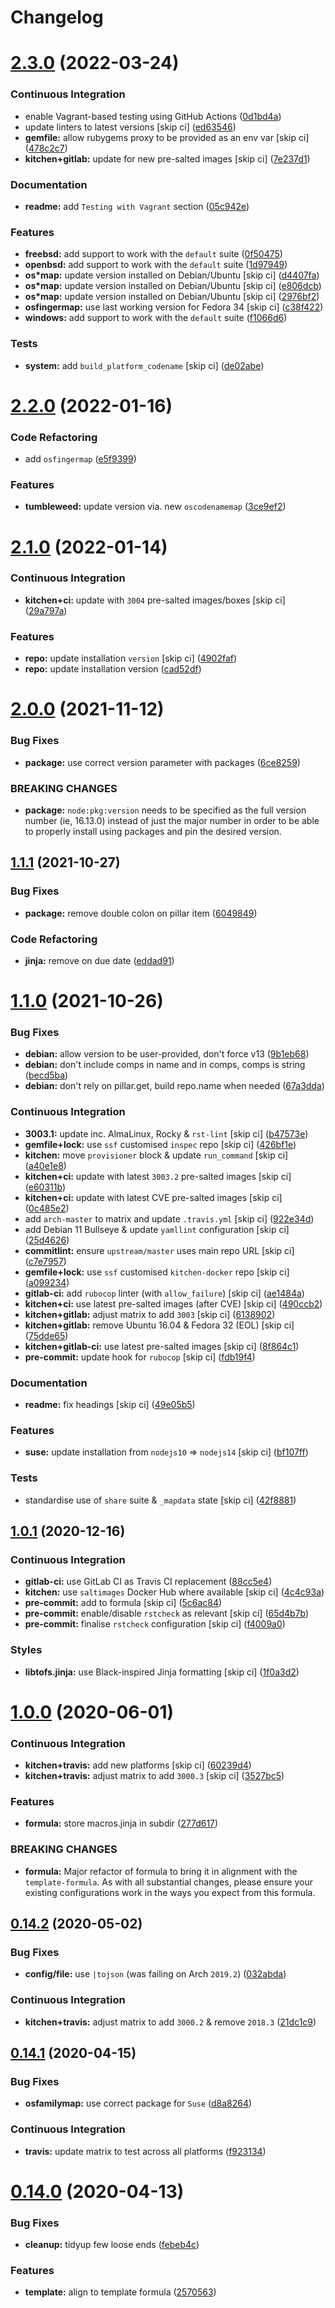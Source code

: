 # Changelog

# [2.3.0](https://github.com/saltstack-formulas/node-formula/compare/v2.2.0...v2.3.0) (2022-03-24)


### Continuous Integration

* enable Vagrant-based testing using GitHub Actions ([0d1bd4a](https://github.com/saltstack-formulas/node-formula/commit/0d1bd4a31185bce4cc6b5ebeeb198dfb5f9d7874))
* update linters to latest versions [skip ci] ([ed63546](https://github.com/saltstack-formulas/node-formula/commit/ed63546091e9d140d264f8bc88842134a2fb0dac))
* **gemfile:** allow rubygems proxy to be provided as an env var [skip ci] ([478c2c7](https://github.com/saltstack-formulas/node-formula/commit/478c2c76584777701df8028f3bb35d75b577bcd1))
* **kitchen+gitlab:** update for new pre-salted images [skip ci] ([7e237d1](https://github.com/saltstack-formulas/node-formula/commit/7e237d1e90327c8822b311205ddc14964df4ceeb))


### Documentation

* **readme:** add `Testing with Vagrant` section ([05c942e](https://github.com/saltstack-formulas/node-formula/commit/05c942ecb05f3a918fe762a7164cb2d9f7118cc7))


### Features

* **freebsd:** add support to work with the `default` suite ([0f50475](https://github.com/saltstack-formulas/node-formula/commit/0f50475063856a540f72217cb4bb2bad3501da0e))
* **openbsd:** add support to work with the `default` suite ([1d97949](https://github.com/saltstack-formulas/node-formula/commit/1d97949be7532fbbafd040c334846ac869a1be4b))
* **os*map:** update version installed on Debian/Ubuntu [skip ci] ([d4407fa](https://github.com/saltstack-formulas/node-formula/commit/d4407fa3e263eb8fced94657a61da2db7d902feb))
* **os*map:** update version installed on Debian/Ubuntu [skip ci] ([e806dcb](https://github.com/saltstack-formulas/node-formula/commit/e806dcbd4bee7fd085727383475ee47dc870ed95))
* **os*map:** update version installed on Debian/Ubuntu [skip ci] ([2976bf2](https://github.com/saltstack-formulas/node-formula/commit/2976bf2c7381fb3b5187caa4673d4d5d2db0f4b8))
* **osfingermap:** use last working version for Fedora 34 [skip ci] ([c38f422](https://github.com/saltstack-formulas/node-formula/commit/c38f4225b921d0a3d0e7291b4a3e86ab73ccc9c1))
* **windows:** add support to work with the `default` suite ([f1066d6](https://github.com/saltstack-formulas/node-formula/commit/f1066d6758552cee9b240fa33bb2cdb32e0a9d15))


### Tests

* **system:** add `build_platform_codename` [skip ci] ([de02abe](https://github.com/saltstack-formulas/node-formula/commit/de02abe07864c6e744283be2aa7ef818297d13af))

# [2.2.0](https://github.com/saltstack-formulas/node-formula/compare/v2.1.0...v2.2.0) (2022-01-16)


### Code Refactoring

* add `osfingermap` ([e5f9399](https://github.com/saltstack-formulas/node-formula/commit/e5f93992935f2179d2aa857c75277a59766e3f5c))


### Features

* **tumbleweed:** update version via. new `oscodenamemap` ([3ce9ef2](https://github.com/saltstack-formulas/node-formula/commit/3ce9ef2c6cb694e6f2da6f044ffc47a81145ad93))

# [2.1.0](https://github.com/saltstack-formulas/node-formula/compare/v2.0.0...v2.1.0) (2022-01-14)


### Continuous Integration

* **kitchen+ci:** update with `3004` pre-salted images/boxes [skip ci] ([29a797a](https://github.com/saltstack-formulas/node-formula/commit/29a797a8d609a87442c757f876b16f522a45b723))


### Features

* **repo:** update installation `version` [skip ci] ([4902faf](https://github.com/saltstack-formulas/node-formula/commit/4902faff4402034e226dca966f8fd94bb30c7c39))
* **repo:** update installation version ([cad52df](https://github.com/saltstack-formulas/node-formula/commit/cad52dfa08aa54f5bfd51badfdb225c874d1e532))

# [2.0.0](https://github.com/saltstack-formulas/node-formula/compare/v1.1.1...v2.0.0) (2021-11-12)


### Bug Fixes

* **package:** use correct version parameter with packages ([6ce8259](https://github.com/saltstack-formulas/node-formula/commit/6ce8259a4ec8ba715cf4fb2923f7bfc3b5a02ebc))


### BREAKING CHANGES

* **package:** `node:pkg:version` needs to be specified as the
full version number (ie, 16.13.0) instead of just the major number
in order to be able to properly install using packages and pin the
desired version.

## [1.1.1](https://github.com/saltstack-formulas/node-formula/compare/v1.1.0...v1.1.1) (2021-10-27)


### Bug Fixes

* **package:** remove double colon on pillar item ([6049849](https://github.com/saltstack-formulas/node-formula/commit/60498496a9b3f1e59f8c32fa613ce4157ab82fbd))


### Code Refactoring

* **jinja:** remove on due date ([eddad91](https://github.com/saltstack-formulas/node-formula/commit/eddad9170a1bc1a5be7caee45599c2a84dff53a3))

# [1.1.0](https://github.com/saltstack-formulas/node-formula/compare/v1.0.1...v1.1.0) (2021-10-26)


### Bug Fixes

* **debian:** allow version to be user-provided, don't force v13 ([9b1eb68](https://github.com/saltstack-formulas/node-formula/commit/9b1eb68fe2002f556fad27acb5c055e730b5509e))
* **debian:** don't include comps in name and in comps, comps is string ([becd5ba](https://github.com/saltstack-formulas/node-formula/commit/becd5baed5b099cab985ce9b0ea4e65c37feda43))
* **debian:** don't rely on pillar.get, build repo.name when needed ([67a3dda](https://github.com/saltstack-formulas/node-formula/commit/67a3dda9b3f00d0b9febf36fba50022f56225fe6))


### Continuous Integration

* **3003.1:** update inc. AlmaLinux, Rocky & `rst-lint` [skip ci] ([b47573e](https://github.com/saltstack-formulas/node-formula/commit/b47573e4ffca9b7f717a9cd942b0e09482fc6907))
* **gemfile+lock:** use `ssf` customised `inspec` repo [skip ci] ([426bf1e](https://github.com/saltstack-formulas/node-formula/commit/426bf1ef3bd640ddfae1e0f2c45950b3f9945bf3))
* **kitchen:** move `provisioner` block & update `run_command` [skip ci] ([a40e1e8](https://github.com/saltstack-formulas/node-formula/commit/a40e1e83fb699b826aaebb2ab6e8b6ac4261fd45))
* **kitchen+ci:** update with latest `3003.2` pre-salted images [skip ci] ([e60311b](https://github.com/saltstack-formulas/node-formula/commit/e60311be2f08a6feedb1a4841bbeb3b2e043d3ba))
* **kitchen+ci:** update with latest CVE pre-salted images [skip ci] ([0c485e2](https://github.com/saltstack-formulas/node-formula/commit/0c485e2146c24b8da612b25493024ace2d19560d))
* add `arch-master` to matrix and update `.travis.yml` [skip ci] ([922e34d](https://github.com/saltstack-formulas/node-formula/commit/922e34db71046d3b2fcabc34b216d941fb780bd9))
* add Debian 11 Bullseye & update `yamllint` configuration [skip ci] ([25d4626](https://github.com/saltstack-formulas/node-formula/commit/25d46263bc5a7c22a221dab3853c65300774f51e))
* **commitlint:** ensure `upstream/master` uses main repo URL [skip ci] ([c7e7957](https://github.com/saltstack-formulas/node-formula/commit/c7e795783b5d158352857f276bdb86f8658617b5))
* **gemfile+lock:** use `ssf` customised `kitchen-docker` repo [skip ci] ([a099234](https://github.com/saltstack-formulas/node-formula/commit/a099234a08e217c495b4ce770e2d1ce2e329958e))
* **gitlab-ci:** add `rubocop` linter (with `allow_failure`) [skip ci] ([ae1484a](https://github.com/saltstack-formulas/node-formula/commit/ae1484aa4032cf54ea48fdbd3d014b1ae718a34c))
* **kitchen+ci:** use latest pre-salted images (after CVE) [skip ci] ([490ccb2](https://github.com/saltstack-formulas/node-formula/commit/490ccb2aa9fd6fbcc73ed0f021b3a277b125c08b))
* **kitchen+gitlab:** adjust matrix to add `3003` [skip ci] ([6138902](https://github.com/saltstack-formulas/node-formula/commit/6138902f6862a19f14da2c3b01573816f0fde8d4))
* **kitchen+gitlab:** remove Ubuntu 16.04 & Fedora 32 (EOL) [skip ci] ([75dde65](https://github.com/saltstack-formulas/node-formula/commit/75dde65eb76f086665fc76bd90e8eb8bd51d0eb6))
* **kitchen+gitlab-ci:** use latest pre-salted images [skip ci] ([8f864c1](https://github.com/saltstack-formulas/node-formula/commit/8f864c1d6d85e7094b2e8d151905d7ec302f6073))
* **pre-commit:** update hook for `rubocop` [skip ci] ([fdb19f4](https://github.com/saltstack-formulas/node-formula/commit/fdb19f437563c534105cb7c1c2c515686cbcbb0f))


### Documentation

* **readme:** fix headings [skip ci] ([49e05b5](https://github.com/saltstack-formulas/node-formula/commit/49e05b51f97ad296de455876eeb6f364d206eead))


### Features

* **suse:** update installation from `nodejs10` => `nodejs14` [skip ci] ([bf107ff](https://github.com/saltstack-formulas/node-formula/commit/bf107ff537e120df4a10d50335b9a452a1d7508e))


### Tests

* standardise use of `share` suite & `_mapdata` state [skip ci] ([42f8881](https://github.com/saltstack-formulas/node-formula/commit/42f888114407dcde97e684566a474817f7a89aac))

## [1.0.1](https://github.com/saltstack-formulas/node-formula/compare/v1.0.0...v1.0.1) (2020-12-16)


### Continuous Integration

* **gitlab-ci:** use GitLab CI as Travis CI replacement ([88cc5e4](https://github.com/saltstack-formulas/node-formula/commit/88cc5e4f8176f9c61f3aa67ae278a6356b017155))
* **kitchen:** use `saltimages` Docker Hub where available [skip ci] ([4c4c93a](https://github.com/saltstack-formulas/node-formula/commit/4c4c93aa3904de698f55d4db1b55f7bfa8a3ee06))
* **pre-commit:** add to formula [skip ci] ([5c6ac84](https://github.com/saltstack-formulas/node-formula/commit/5c6ac846426ed63d107d5e26c9b6f7723c9d0d89))
* **pre-commit:** enable/disable `rstcheck` as relevant [skip ci] ([65d4b7b](https://github.com/saltstack-formulas/node-formula/commit/65d4b7ba353d52b9f5ec2db865c5f77d4e319d8a))
* **pre-commit:** finalise `rstcheck` configuration [skip ci] ([f4009a0](https://github.com/saltstack-formulas/node-formula/commit/f4009a06a8db3e017b3c3df0b0d527e670e9e911))


### Styles

* **libtofs.jinja:** use Black-inspired Jinja formatting [skip ci] ([1f0a3d2](https://github.com/saltstack-formulas/node-formula/commit/1f0a3d2c0eb25e31e22d66e8388787050f13a381))

# [1.0.0](https://github.com/saltstack-formulas/node-formula/compare/v0.14.2...v1.0.0) (2020-06-01)


### Continuous Integration

* **kitchen+travis:** add new platforms [skip ci] ([60239d4](https://github.com/saltstack-formulas/node-formula/commit/60239d44a5406a28b9e84423d66d0c6f71637b2d))
* **kitchen+travis:** adjust matrix to add `3000.3` [skip ci] ([3527bc5](https://github.com/saltstack-formulas/node-formula/commit/3527bc5597dc767fb93c462e90654404e18a29ee))


### Features

* **formula:** store macros.jinja in subdir ([277d617](https://github.com/saltstack-formulas/node-formula/commit/277d617f97bbfce1ceb349cedc60b0b8f329ae6a))


### BREAKING CHANGES

* **formula:** Major refactor of formula to bring it in alignment with the
`template-formula`.  As with all substantial changes, please ensure your
existing configurations work in the ways you expect from this formula.

## [0.14.2](https://github.com/saltstack-formulas/node-formula/compare/v0.14.1...v0.14.2) (2020-05-02)


### Bug Fixes

* **config/file:** use `|tojson` (was failing on Arch `2019.2`) ([032abda](https://github.com/saltstack-formulas/node-formula/commit/032abda3626ec69023eec480f75e6ad552ecd180))


### Continuous Integration

* **kitchen+travis:** adjust matrix to add `3000.2` & remove `2018.3` ([21dc1c9](https://github.com/saltstack-formulas/node-formula/commit/21dc1c928f894aeb87fdda451f5e51442ef57793))

## [0.14.1](https://github.com/saltstack-formulas/node-formula/compare/v0.14.0...v0.14.1) (2020-04-15)


### Bug Fixes

* **osfamilymap:** use correct package for `Suse` ([d8a8264](https://github.com/saltstack-formulas/node-formula/commit/d8a8264ccaea147b65049b2cc9bd8473d1a74ebc))


### Continuous Integration

* **travis:** update matrix to test across all platforms ([f923134](https://github.com/saltstack-formulas/node-formula/commit/f923134e0292cacc9a2478e8d92c0f48788a6d1f))

# [0.14.0](https://github.com/saltstack-formulas/node-formula/compare/v0.13.2...v0.14.0) (2020-04-13)


### Bug Fixes

* **cleanup:** tidyup few loose ends ([febeb4c](https://github.com/saltstack-formulas/node-formula/commit/febeb4cea1c1a92f185f8e533f3181c754f59c2a))


### Features

* **template:** align to template formula ([2570563](https://github.com/saltstack-formulas/node-formula/commit/2570563e4734b6c54c07ebd1091efa7578589009))
